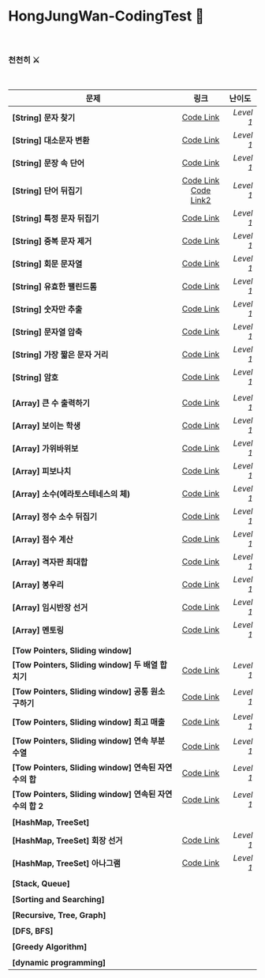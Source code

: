 # HongJungWan-CodingTest 🧐

<br>

### 천천히 ⚔

<br>

|  <center>문제</center> |  <center>링크</center> |  <center>난이도</center> |
|:--------|:--------:|--------:|
|**[String] 문자 찾기** | <center> [Code Link](https://github.com/HongJungWan/codingtest/blob/master/src/string/FindStirng.java)</center> |*Level 1* |
|**[String] 대소문자 변환** | <center> [Code Link](https://github.com/HongJungWan/codingtest/blob/master/src/string/CaseConversion.java)</center> |*Level 1* |
|**[String] 문장 속 단어** | <center> [Code Link](https://github.com/HongJungWan/codingtest/blob/master/src/string/FindLongWords.java)</center> |*Level 1* |
|**[String] 단어 뒤집기** | [Code Link](https://github.com/HongJungWan/codingtest/blob/master/src/string/ReverseString.java)<br>[Code Link2](https://github.com/HongJungWan/codingtest/blob/master/src/string/ReverseString2.java)|*Level 1* |
|**[String] 특정 문자 뒤집기** | <center> [Code Link](https://github.com/HongJungWan/codingtest/blob/master/src/string/FlipSpecificCharacters.java)<br></center> |*Level 1* |
|**[String] 중복 문자 제거** | <center> [Code Link](https://github.com/HongJungWan/codingtest/blob/master/src/string/RemoveDuplicateLetters.java)<br></center> |*Level 1* |
|**[String] 회문 문자열** | <center> [Code Link](https://github.com/HongJungWan/codingtest/blob/master/src/string/Palindrome.java)<br></center> |*Level 1* |
|**[String] 유효한 팰린드롬** | <center> [Code Link](https://github.com/HongJungWan/codingtest/blob/master/src/string/Palindrome2.java)<br></center> |*Level 1* |
|**[String] 숫자만 추출** | <center> [Code Link](https://github.com/HongJungWan/codingtest/blob/master/src/string/ExtractOnlyNumbers.java)<br></center> |*Level 1* |
|**[String] 문자열 압축** | <center> [Code Link](https://github.com/HongJungWan/codingtest/blob/master/src/string/StringCompression.java)<br></center> |*Level 1* |
|**[String] 가장 짧은 문자 거리** | <center> [Code Link](https://github.com/HongJungWan/codingtest/blob/master/src/string/ShortestLetterDistance.java)<br></center> |*Level 1* |
|**[String] 암호** | <center> [Code Link](https://github.com/HongJungWan/codingtest/blob/master/src/string/Decoder.java)<br></center> |*Level 1* |
||||
|**[Array] 큰 수 출력하기** | <center> [Code Link](https://github.com/HongJungWan/codingtest/blob/master/src/array/LargeNumberOutput.java)<br></center> |*Level 1* |
|**[Array] 보이는 학생** | <center> [Code Link](https://github.com/HongJungWan/codingtest/blob/master/src/array/Student.java)<br></center> |*Level 1* |
|**[Array] 가위바위보** | <center> [Code Link](https://github.com/HongJungWan/codingtest/blob/master/src/array/RockPaperScissors.java)<br></center> |*Level 1* |
|**[Array] 피보나치** | <center> [Code Link](https://github.com/HongJungWan/codingtest/blob/master/src/array/Fibonacci.java)<br></center> |*Level 1* |
|**[Array] 소수(에라토스테네스의 체)** | <center> [Code Link](https://github.com/HongJungWan/codingtest/blob/master/src/array/Decimal.java)<br></center> |*Level 1* |
|**[Array] 정수 소수 뒤집기** | <center> [Code Link](https://github.com/HongJungWan/codingtest/blob/master/src/array/InvertedDecimal.java)<br></center> |*Level 1* |
|**[Array] 점수 계산** | <center> [Code Link](https://github.com/HongJungWan/codingtest/blob/master/src/array/Score.java)<br></center> |*Level 1* |
|**[Array] 격자판 최대합** | <center> [Code Link](https://github.com/HongJungWan/codingtest/blob/master/src/array/TwoDArrayMaximumSum.java)<br></center> |*Level 1* |
|**[Array] 봉우리** | <center> [Code Link](https://github.com/HongJungWan/codingtest/blob/master/src/array/Peak.java)<br></center> |*Level 1* |
|**[Array] 임시반장 선거** | <center> [Code Link](https://github.com/HongJungWan/codingtest/blob/master/src/array/Election.java)<br></center> |*Level 1* |
|**[Array] 멘토링** | <center> [Code Link](https://github.com/HongJungWan/codingtest/blob/master/src/array/Mentoring.java)<br></center> |*Level 1* |
||||
|**[Tow Pointers, Sliding window]**|||
|**[Tow Pointers, Sliding window] 두 배열 합치기** | <center> [Code Link](https://github.com/HongJungWan/codingtest/blob/master/src/slidingwindow/MergeTwoArrays.java)<br></center> |*Level 1* |
|**[Tow Pointers, Sliding window] 공통 원소 구하기** | <center> [Code Link](https://github.com/HongJungWan/codingtest/blob/master/src/slidingwindow/Intersection.java)<br></center> |*Level 1* |
|**[Tow Pointers, Sliding window] 최고 매출** | <center> [Code Link](https://github.com/HongJungWan/codingtest/blob/master/src/slidingwindow/MaximumSales.java)<br></center> |*Level 1* |
|**[Tow Pointers, Sliding window] 연속 부분 수열** | <center> [Code Link](https://github.com/HongJungWan/codingtest/blob/master/src/slidingwindow/ConsecutiveNumberSubSequence.java)<br></center> |*Level 1* |
|**[Tow Pointers, Sliding window] 연속된 자연수의 합** | <center> [Code Link](https://github.com/HongJungWan/codingtest/blob/master/src/slidingwindow/SumConsecutiveNaturalNumbers.java)<br></center> |*Level 1* |
|**[Tow Pointers, Sliding window] 연속된 자연수의 합 2** | <center> [Code Link](https://github.com/HongJungWan/codingtest/blob/master/src/slidingwindow/SumConsecutiveNaturalNumbers2.java)<br></center> |*Level 1* |
||||
|**[HashMap, TreeSet]**|||
|**[HashMap, TreeSet] 회장 선거** | <center> [Code Link](https://github.com/HongJungWan/codingtest/blob/master/src/hash/VicePresident.java)<br></center> |*Level 1* |
|**[HashMap, TreeSet] 아나그램** | <center> [Code Link](https://github.com/HongJungWan/codingtest/blob/master/src/hash/Anagram.java)<br></center> |*Level 1* |
||||
|**[Stack, Queue]**|||
||||
|**[Sorting and Searching]**|||
||||
|**[Recursive, Tree, Graph]**|||
||||
|**[DFS, BFS]**|||
||||
|**[Greedy Algorithm]**|||
||||
|**[dynamic programming]**|||

<br>
